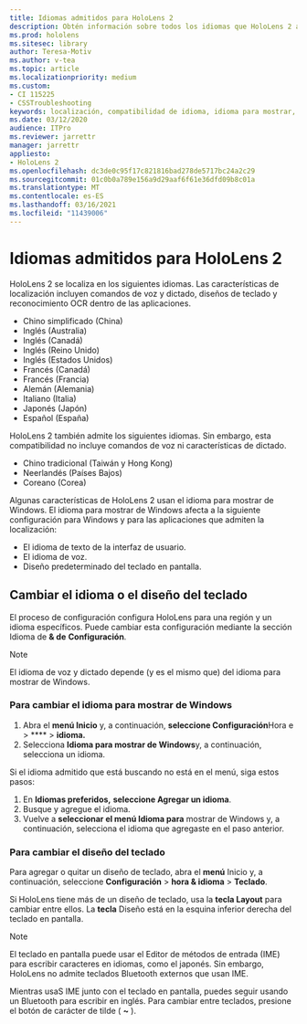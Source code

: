 ```yaml
---
title: Idiomas admitidos para HoloLens 2
description: Obtén información sobre todos los idiomas que HoloLens 2 admite, cambiando los diseños de teclado y actualizando el idioma para mostrar de Windows.
ms.prod: hololens
ms.sitesec: library
author: Teresa-Motiv
ms.author: v-tea
ms.topic: article
ms.localizationpriority: medium
ms.custom:
- CI 115225
- CSSTroubleshooting
keywords: localización, compatibilidad de idioma, idioma para mostrar, idioma del teclado, IME, diseño de teclado
ms.date: 03/12/2020
audience: ITPro
ms.reviewer: jarrettr
manager: jarrettr
appliesto:
- HoloLens 2
ms.openlocfilehash: dc3de0c95f17c821816bad278de5717bc24a2c29
ms.sourcegitcommit: 01c0b0a789e156a9d29aaf6f61e36dfd09b8c01a
ms.translationtype: MT
ms.contentlocale: es-ES
ms.lasthandoff: 03/16/2021
ms.locfileid: "11439006"
---
```

# <a name="supported-languages-for-hololens-2"></a>Idiomas admitidos para HoloLens 2

HoloLens 2 se localiza en los siguientes idiomas. Las características de localización incluyen comandos de voz y dictado, diseños de teclado y reconocimiento OCR dentro de las aplicaciones.

- Chino simplificado (China)
- Inglés (Australia)
- Inglés (Canadá)
- Inglés (Reino Unido)
- Inglés (Estados Unidos)
- Francés (Canadá)
- Francés (Francia)
- Alemán (Alemania)
- Italiano (Italia)
- Japonés (Japón)
- Español (España)

HoloLens 2 también admite los siguientes idiomas. Sin embargo, esta compatibilidad no incluye comandos de voz ni características de dictado.

- Chino tradicional (Taiwán y Hong Kong)
- Neerlandés (Países Bajos)
- Coreano (Corea)

Algunas características de HoloLens 2 usan el idioma para mostrar de Windows. El idioma para mostrar de Windows afecta a la siguiente configuración para Windows y para las aplicaciones que admiten la localización:

- El idioma de texto de la interfaz de usuario.
- El idioma de voz.
- Diseño predeterminado del teclado en pantalla.

## <a name="change-the-language-or-keyboard-layout"></a>Cambiar el idioma o el diseño del teclado

El proceso de configuración configura HoloLens para una región y un idioma específicos. Puede cambiar esta configuración mediante la sección Idioma de **& de** **Configuración**.

> [!NOTE]  
> El idioma de voz y dictado depende (y es el mismo que) del idioma para mostrar de Windows.

### <a name="to-change-the-windows-display-language"></a>Para cambiar el idioma para mostrar de Windows

1. Abra el **menú Inicio** y, a continuación, **seleccione Configuración**Hora e  >  ****  >  **idioma.**
2. Selecciona **Idioma para mostrar de Windows**y, a continuación, selecciona un idioma.  

Si el idioma admitido que está buscando no está en el menú, siga estos pasos:  

1. En **Idiomas preferidos,** **seleccione Agregar un idioma**.
2. Busque y agregue el idioma.
3. Vuelve a **seleccionar el menú Idioma para** mostrar de Windows y, a continuación, selecciona el idioma que agregaste en el paso anterior.

### <a name="to-change-the-keyboard-layout"></a>Para cambiar el diseño del teclado

Para agregar o quitar un diseño de teclado, abra el **menú** Inicio y, a continuación, seleccione **Configuración**  >  **hora & idioma**  >  **Teclado**.

Si HoloLens tiene más de un diseño de teclado, usa la **tecla Layout** para cambiar entre ellos. La **tecla** Diseño está en la esquina inferior derecha del teclado en pantalla.

> [!NOTE]  
> El teclado en pantalla puede usar el Editor de métodos de entrada (IME) para escribir caracteres en idiomas, como el japonés. Sin embargo, HoloLens no admite teclados Bluetooth externos que usan IME.
>  
> Mientras usaS IME junto con el teclado en pantalla, puedes seguir usando un Bluetooth para escribir en inglés. Para cambiar entre teclados, presione el botón de carácter de tilde ( **~** ).

